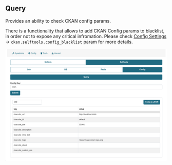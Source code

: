 ## Query

Provides an ability to check CKAN config params.

There is a functionality that allows to add CKAN Config params to blacklist, in order not to expose any critical infromation. Please check [Config Settings](../config_settings.md) -> `ckan.selftools.config_blacklist` param for more details.

![Config Query](../../assets/config_query.png)
